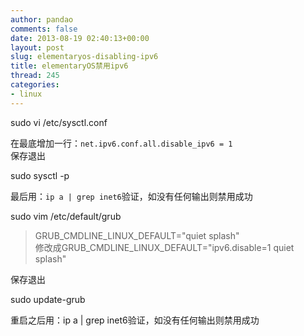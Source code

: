 ```yaml
---
author: pandao
comments: false
date: 2013-08-19 02:40:13+00:00
layout: post
slug: elementaryos-disabling-ipv6
title: elementaryOS禁用ipv6
thread: 245
categories:
- linux
---
```




  sudo vi /etc/sysctl.conf
  
在最底增加一行：`net.ipv6.conf.all.disable_ipv6 = 1`  
保存退出

  sudo sysctl -p

最后用：`ip a | grep inet6`验证，如没有任何输出则禁用成功

  sudo vim /etc/default/grub  
  
>GRUB\_CMDLINE_LINUX_DEFAULT="quiet splash"     
>修改成GRUB\_CMDLINE_LINUX_DEFAULT="ipv6.disable=1 quiet splash"

保存退出

  sudo update-grub
  
重启之后用：ip a | grep inet6验证，如没有任何输出则禁用成功
